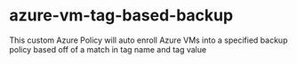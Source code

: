 # azure-vm-tag-based-backup
This custom Azure Policy will auto enroll Azure VMs into a specified backup policy based off of a match in tag name and tag value
